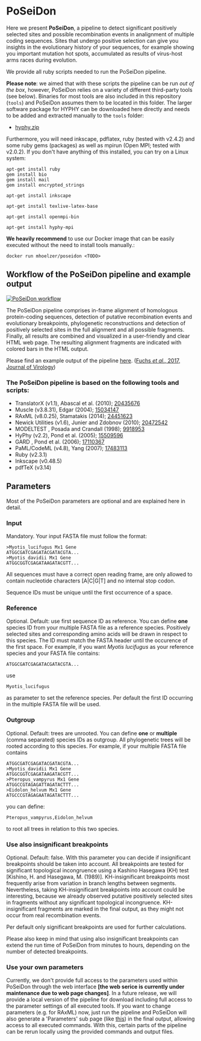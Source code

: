 # PoSeiDon

Here we present __PoSeiDon__, a pipeline to detect significant positively selected sites and possible recombination events in analignment of multiple coding sequences. Sites that undergo positive selection can give you insights in the evolutionary history of your sequences, for example showing you important mutation hot spots, accumulated as results of virus-host arms races during evolution.

We provide all ruby scripts needed to run the PoSeiDon pipeline.

__Please note__: we aimed that with these scripts the pipeline can be run _out
of the box_, however, PoSeiDon relies on a variety of different third-party
tools (see below). Binaries for most tools are also included in this repository
(`tools`) and PoSeiDon assumes them to be located in this folder. The larger
software package for HYPHY can be downloaded here directly and needs to be added
and extracted manually to the `tools` folder:

* <a href="https://www.rna.uni-jena.de/supplements/poseidon/hyphy.zip">hyphy.zip</a>
<!--* <a href="https://www.rna.uni-jena.de/supplements/poseidon/openmpi.zip">openmpi.zip</a>-->

Furthermore, you will need inkscape, pdflatex, ruby (tested with v2.4.2) and
some ruby gems (packages) as well as mpirun (Open MPI; tested with v2.0.2). If
you don't have anything of this installed, you can try on a Linux system:

````
apt-get install ruby
gem install bio
gem install mail
gem install encrypted_strings

apt-get install inkscape

apt-get install texlive-latex-base

apt-get install openmpi-bin

apt-get install hyphy-mpi
````

__We heavily recommend__ to use our Docker image that can be easily executed without the need to install tools manually.:

````
docker run mhoelzer/poseidon <TODO>
````

## Workflow of the PoSeiDon pipeline and example output

<a target="_blank" href="https://github.com/hoelzer/poseidon/blob/master/images/pipeline_landscape.pdf"><img src="https://github.com/hoelzer/poseidon/blob/master/images/pipeline_landscape.png" alt="PoSeiDon workflow" /></a>

The PoSeiDon pipeline comprises in-frame alignment of homologous protein-coding sequences, detection of putative recombination events and evolutionary breakpoints, phylogenetic reconstructions and detection of positively selected sites in the full alignment and all possible fragments. Finally, all results are combined and visualized in a user-friendly and clear HTML web page. The resulting alignment fragments are indicated with colored bars in the HTML output.

Please find an example output of the pipeline <a href="http://www.rna.uni-jena.de/supplements/mx1_bats/full_aln/">here</a>. (<a href="https://doi.org/10.1128/JVI.00361-17">Fuchs _et al_., 2017, Journal of Virology</a>)

### The PoSeiDon pipeline is based on the following tools and scripts:

* TranslatorX (v1.1), Abascal et al. (2010);  <a target="_blank" href="https://www.ncbi.nlm.nih.gov/pubmed/20435676">20435676</a>
* Muscle (v3.8.31), Edgar (2004);  <a target="_blank" href="https://www.ncbi.nlm.nih.gov/pubmed/15034147">15034147</a>
* RAxML (v8.0.25), Stamatakis (2014);  <a target="_blank" href="https://www.ncbi.nlm.nih.gov/pubmed/24451623">24451623</a>
* Newick Utilities (v1.6), Junier and Zdobnov (2010);  <a target="_blank" href="https://www.ncbi.nlm.nih.gov/pubmed/20472542">20472542</a>
* MODELTEST , Posada and Crandall (1998);  <a target="_blank" href="https://www.ncbi.nlm.nih.gov/pubmed/9918953">9918953</a>
* HyPhy (v2.2), Pond et al. (2005);  <a target="_blank" href="https://www.ncbi.nlm.nih.gov/pubmed/15509596">15509596</a>
* GARD , Pond et al. (2006);  <a target="_blank" href="https://www.ncbi.nlm.nih.gov/pubmed/17110367">17110367</a>
* PaML/CodeML (v4.8), Yang (2007);  <a target="_blank" href="https://www.ncbi.nlm.nih.gov/pubmed/17483113">17483113</a>
* Ruby (v2.3.1)
* Inkscape (v0.48.5)
* pdfTeX (v3.14) 

## Parameters

Most of the PoSeiDon parameters are optional and are explained here in detail.

### Input
Mandatory. Your input FASTA file must follow the format:

````
>Myotis_lucifugus Mx1 Gene
ATGGCGATCGAGATACGATACGTA...
>Myotis_davidii Mx1 Gene
ATGGCGGTCGAGATAAGATACGTT...
````

All sequences must have a correct open reading frame, are only allowed to contain nucleotide characters [A|C|G|T] and no internal stop codon.

Sequence IDs must be unique until the first occurrence of a space.

### Reference
Optional. Default: use first sequence ID as reference. You can define <b>one</b> species ID from your multiple FASTA file as a reference species. Positively selected sites and corresponding amino acids will be drawn in respect to this species. The ID must match the FASTA header until the occurence of the first space. For example, if you want <i>Myotis lucifugus</i> as your reference species and your FASTA file contains:

````>Myotis_lucifugus Mx1 Gene
ATGGCGATCGAGATACGATACGTA...
````

use

````Myotis_lucifugus````

as parameter to set the reference species. Per default the first ID occurring in the multiple FASTA file will be used.

### Outgroup
Optional. Default: trees are unrooted. You can define <b>one</b> or <b>multiple</b> (comma separated) species IDs as outgroup. All phylogenetic trees will be rooted according to this species. For example, if your multiple FASTA file contains

````>Myotis_lucifugus Mx1 Gene
ATGGCGATCGAGATACGATACGTA...
>Myotis_davidii Mx1 Gene
ATGGCGGTCGAGATAAGATACGTT...
>Pteropus_vampyrus Mx1 Gene
ATGGCCGTAGAGATTAGATACTTT...
>Eidolon_helvum Mx1 Gene
ATGCCCGTAGAGAATAGATACTTT...
````

you can define:

````Pteropus_vampyrus,Eidolon_helvum````

to root all trees in relation to this two species.

### Use also insignificant breakpoints
Optional. Default: false. With this parameter you can decide if insignificant breakpoints should be taken into account. All breakpoints are tested for significant topological incongruence using a Kashino Hasegawa (KH) test [Kishino, H. and Hasegawa, M. (1989)]. KH-insignificant breakpoints most frequently arise from variation in branch lengths between segments. Nevertheless, taking KH-insignificant breakpoints into account could be interesting, because we already observed putative positively selected sites in fragments without any significant topological incongruence. KH-insignificant fragments are marked in the final output, as they might not occur from real recombination events.

Per default only significant breakpoints are used for further calculations.

Please also keep in mind that using also insignificant breakpoints can extend the run time of PoSeiDon from minutes to hours, depending on the number of detected breakpoints.

### Use your own parameters

Currently, we don't provide full access to the parameters used within PoSeiDon through the web interface __[the web serice is currently under maintenance due to web page changes]__. In a future release, we will provide a local version of the pipeline for download including full access to the parameter settings of all executed tools. If you want to change parameters (e.g. for RAxML) now, just run the pipeline and PoSeiDon will also generate a 'Parameters' sub page (like <a href="https://www.rna.uni-jena.de/supplements/mx1_bats/full_aln/params.html">this</a>) in the final output, allowing access to all executed commands. With this, certain parts of the pipeline can be rerun locally using the provided commands and output files.
